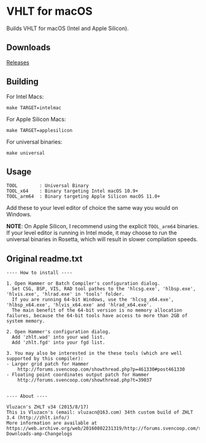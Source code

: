 # VHLT for macOS

Builds VHLT for macOS (Intel and Apple Silicon).

## Downloads

[Releases](https://github.com/BryanHaley/VHLT-macOS/releases)

## Building

For Intel Macs:
```
make TARGET=intelmac
```

For Apple Silicon Macs:
```
make TARGET=applesilicon
```

For universal binaries:
```
make universal
```

## Usage

```
TOOL        : Universal Binary
TOOL_x64    : Binary targeting Intel macOS 10.9+
TOOL_arm64  : Binary targeting Apple Silicon macOS 11.0+
```

Add these to your level editor of choice the same way you would on Windows.

**NOTE**: On Apple Silicon, I recommend using the explicit ```TOOL_arm64``` binaries. If your level editor is running in Intel mode, it may choose to run the universal binaries in Rosetta, which will result in slower compilation speeds.

## Original readme.txt

```
---- How to install ----

1. Open Hammer or Batch Compiler's configuration dialog.
  Set CSG, BSP, VIS, RAD tool pathes to the 'hlcsg.exe', 'hlbsp.exe', 'hlvis.exe', 'hlrad.exe' in 'tools' folder.
  If you are running 64-bit Windows, use the 'hlcsg_x64.exe', 'hlbsp_x64.exe', 'hlvis_x64.exe' and 'hlrad_x64.exe'.
  The main benefit of the 64-bit version is no memory allocation failures, because the 64-bit tools have access to more than 2GB of system memory.

2. Open Hammer's configuration dialog.
  Add 'zhlt.wad' into your wad list.
  Add 'zhlt.fgd' into your fgd list.

3. You may also be interested in the these tools (which are well supported by this compiler):
- Larger grid patch for Hammer
    http://forums.svencoop.com/showthread.php?p=461330#post461330
- Floating point coordinates output patch for Hammer
    http://forums.svencoop.com/showthread.php?t=39037


---- About ----

Vluzacn's ZHLT v34 (2015/8/17)
This is Vluzacn's (email: vluzacn@163.com) 34th custom build of ZHLT 3.4 (http://zhlt.info/)
More information are available at  https://web.archive.org/web/20160802231319/http://forums.svencoop.com/showthread.php/40983-Downloads-amp-Changelogs
```